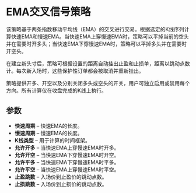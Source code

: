 # EMA交叉信号策略

该策略基于两条指数移动平均线（EMA）的交叉进行交易。根据选定的K线序列计算快速EMA和慢速EMA。当快速EMA上穿慢速EMA时，策略可以平掉当前的空头并在需要时开多头；当快速EMA下穿慢速EMA时，策略可以平掉多头并在需要时开空头。

在建立新头寸后，策略可根据设置的距离自动挂出止盈和止损单，距离以跳动点数计。每次新入场时，这些保护性订单都会被取消并重新挂出。

策略提供开多、开空以及分别关闭多头或空头的开关，用户可独立启用或禁用每个方向。所有计算仅在收盘完成的K线上执行。

## 参数
- **快速周期** – 快速EMA的长度。
- **慢速周期** – 慢速EMA的长度。
- **K线类型** – 用于计算的时间框架。
- **允许开多** – 当快速EMA上穿慢速EMA时开多。
- **允许开空** – 当快速EMA下穿慢速EMA时开空。
- **允许平多** – 当快速EMA下穿慢速EMA时平多。
- **允许平空** – 当快速EMA上穿慢速EMA时平空。
- **止盈跳数** – 入场价到止盈价的跳动点数。
- **止损跳数** – 入场价到止损价的跳动点数。
